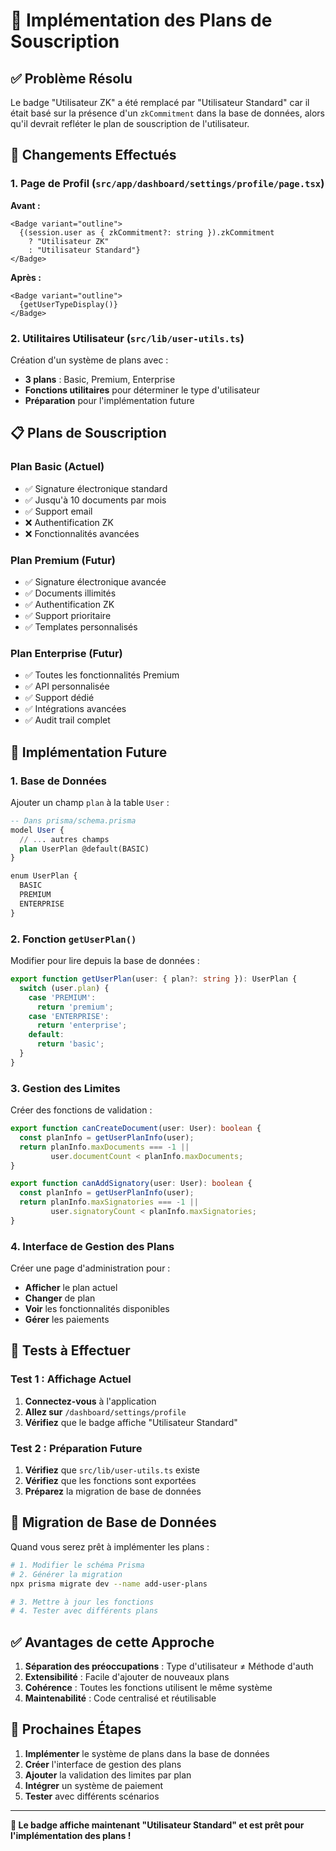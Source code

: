 # 🎯 Implémentation des Plans de Souscription

## ✅ **Problème Résolu**

Le badge "Utilisateur ZK" a été remplacé par "Utilisateur Standard" car il était basé sur la présence d'un `zkCommitment` dans la base de données, alors qu'il devrait refléter le plan de souscription de l'utilisateur.

## 🔧 **Changements Effectués**

### **1. Page de Profil (`src/app/dashboard/settings/profile/page.tsx`)**

**Avant :**
```tsx
<Badge variant="outline">
  {(session.user as { zkCommitment?: string }).zkCommitment
    ? "Utilisateur ZK"
    : "Utilisateur Standard"}
</Badge>
```

**Après :**
```tsx
<Badge variant="outline">
  {getUserTypeDisplay()}
</Badge>
```

### **2. Utilitaires Utilisateur (`src/lib/user-utils.ts`)**

Création d'un système de plans avec :
- **3 plans** : Basic, Premium, Enterprise
- **Fonctions utilitaires** pour déterminer le type d'utilisateur
- **Préparation** pour l'implémentation future

## 📋 **Plans de Souscription**

### **Plan Basic (Actuel)**
- ✅ Signature électronique standard
- ✅ Jusqu'à 10 documents par mois
- ✅ Support email
- ❌ Authentification ZK
- ❌ Fonctionnalités avancées

### **Plan Premium (Futur)**
- ✅ Signature électronique avancée
- ✅ Documents illimités
- ✅ Authentification ZK
- ✅ Support prioritaire
- ✅ Templates personnalisés

### **Plan Enterprise (Futur)**
- ✅ Toutes les fonctionnalités Premium
- ✅ API personnalisée
- ✅ Support dédié
- ✅ Intégrations avancées
- ✅ Audit trail complet

## 🚀 **Implémentation Future**

### **1. Base de Données**

Ajouter un champ `plan` à la table `User` :

```sql
-- Dans prisma/schema.prisma
model User {
  // ... autres champs
  plan UserPlan @default(BASIC)
}

enum UserPlan {
  BASIC
  PREMIUM
  ENTERPRISE
}
```

### **2. Fonction `getUserPlan()`**

Modifier pour lire depuis la base de données :

```typescript
export function getUserPlan(user: { plan?: string }): UserPlan {
  switch (user.plan) {
    case 'PREMIUM':
      return 'premium';
    case 'ENTERPRISE':
      return 'enterprise';
    default:
      return 'basic';
  }
}
```

### **3. Gestion des Limites**

Créer des fonctions de validation :

```typescript
export function canCreateDocument(user: User): boolean {
  const planInfo = getUserPlanInfo(user);
  return planInfo.maxDocuments === -1 || 
         user.documentCount < planInfo.maxDocuments;
}

export function canAddSignatory(user: User): boolean {
  const planInfo = getUserPlanInfo(user);
  return planInfo.maxSignatories === -1 || 
         user.signatoryCount < planInfo.maxSignatories;
}
```

### **4. Interface de Gestion des Plans**

Créer une page d'administration pour :
- **Afficher** le plan actuel
- **Changer** de plan
- **Voir** les fonctionnalités disponibles
- **Gérer** les paiements

## 🧪 **Tests à Effectuer**

### **Test 1 : Affichage Actuel**
1. **Connectez-vous** à l'application
2. **Allez sur** `/dashboard/settings/profile`
3. **Vérifiez** que le badge affiche "Utilisateur Standard"

### **Test 2 : Préparation Future**
1. **Vérifiez** que `src/lib/user-utils.ts` existe
2. **Vérifiez** que les fonctions sont exportées
3. **Préparez** la migration de base de données

## 🔄 **Migration de Base de Données**

Quand vous serez prêt à implémenter les plans :

```bash
# 1. Modifier le schéma Prisma
# 2. Générer la migration
npx prisma migrate dev --name add-user-plans

# 3. Mettre à jour les fonctions
# 4. Tester avec différents plans
```

## ✅ **Avantages de cette Approche**

1. **Séparation des préoccupations** : Type d'utilisateur ≠ Méthode d'auth
2. **Extensibilité** : Facile d'ajouter de nouveaux plans
3. **Cohérence** : Toutes les fonctions utilisent le même système
4. **Maintenabilité** : Code centralisé et réutilisable

## 🎯 **Prochaines Étapes**

1. **Implémenter** le système de plans dans la base de données
2. **Créer** l'interface de gestion des plans
3. **Ajouter** la validation des limites par plan
4. **Intégrer** un système de paiement
5. **Tester** avec différents scénarios

---

**🎉 Le badge affiche maintenant "Utilisateur Standard" et est prêt pour l'implémentation des plans !** 
